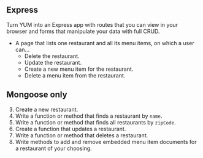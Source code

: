## Express

Turn YUM into an Express app with routes that you can view in your browser and forms that manipulate your data with full CRUD.

- A page that lists one restaurant and all its menu items, on which a user can...
  - Delete the restaurant.
  - Update the restaurant.
  - Create a new menu item for the restaurant.
  - Delete a menu item from the restaurant.

## Mongoose only

  3. Create a new restaurant.
  4. Write a function or method that finds a restaurant by `name`.
  5. Write a function or method that finds all restaurants by `zipCode`.
  6. Create a function that updates a restaurant.
  7. Write a function or method that deletes a restaurant.
  8. Write methods to add and remove embedded menu item documents for a restaurant of your choosing.
